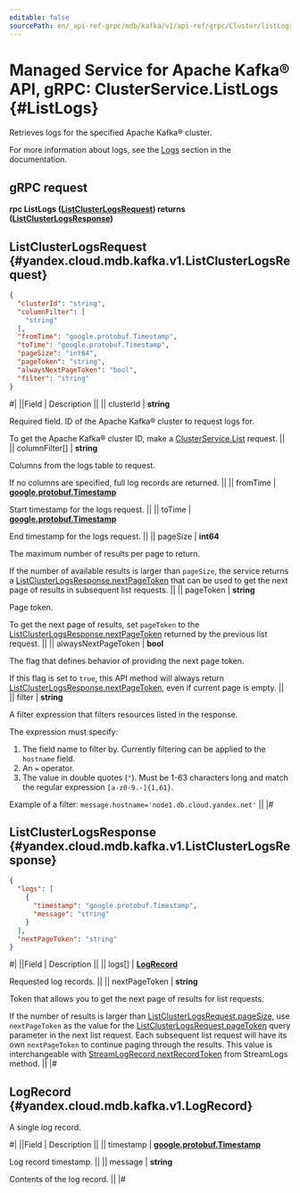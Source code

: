 ```yaml
---
editable: false
sourcePath: en/_api-ref-grpc/mdb/kafka/v1/api-ref/grpc/Cluster/listLogs.md
---
```


# Managed Service for Apache Kafka® API, gRPC: ClusterService.ListLogs {#ListLogs}

Retrieves logs for the specified Apache Kafka® cluster.

For more information about logs, see the [Logs](/docs/managed-kafka/operations/cluster-logs) section in the documentation.

## gRPC request

**rpc ListLogs ([ListClusterLogsRequest](#yandex.cloud.mdb.kafka.v1.ListClusterLogsRequest)) returns ([ListClusterLogsResponse](#yandex.cloud.mdb.kafka.v1.ListClusterLogsResponse))**

## ListClusterLogsRequest {#yandex.cloud.mdb.kafka.v1.ListClusterLogsRequest}

```json
{
  "clusterId": "string",
  "columnFilter": [
    "string"
  ],
  "fromTime": "google.protobuf.Timestamp",
  "toTime": "google.protobuf.Timestamp",
  "pageSize": "int64",
  "pageToken": "string",
  "alwaysNextPageToken": "bool",
  "filter": "string"
}
```

#|
||Field | Description ||
|| clusterId | **string**

Required field. ID of the Apache Kafka® cluster to request logs for.

To get the Apache Kafka® cluster ID, make a [ClusterService.List](/docs/managed-kafka/api-ref/grpc/Cluster/list#List) request. ||
|| columnFilter[] | **string**

Columns from the logs table to request.

If no columns are specified, full log records are returned. ||
|| fromTime | **[google.protobuf.Timestamp](https://developers.google.com/protocol-buffers/docs/reference/google.protobuf#timestamp)**

Start timestamp for the logs request. ||
|| toTime | **[google.protobuf.Timestamp](https://developers.google.com/protocol-buffers/docs/reference/google.protobuf#timestamp)**

End timestamp for the logs request. ||
|| pageSize | **int64**

The maximum number of results per page to return.

If the number of available results is larger than `pageSize`, the service returns a [ListClusterLogsResponse.nextPageToken](#yandex.cloud.mdb.kafka.v1.ListClusterLogsResponse) that can be used to get the next page of results in subsequent list requests. ||
|| pageToken | **string**

Page token.

To get the next page of results, set `pageToken` to the [ListClusterLogsResponse.nextPageToken](#yandex.cloud.mdb.kafka.v1.ListClusterLogsResponse) returned by the previous list request. ||
|| alwaysNextPageToken | **bool**

The flag that defines behavior of providing the next page token.

If this flag is set to `true`, this API method will always return [ListClusterLogsResponse.nextPageToken](#yandex.cloud.mdb.kafka.v1.ListClusterLogsResponse), even if current page is empty. ||
|| filter | **string**

A filter expression that filters resources listed in the response.

The expression must specify:
1. The field name to filter by. Currently filtering can be applied to the `hostname` field.
2. An `=` operator.
3. The value in double quotes (`"`). Must be 1-63 characters long and match the regular expression `[a-z0-9.-]{1,61}`.

Example of a filter: `message.hostname='node1.db.cloud.yandex.net'` ||
|#

## ListClusterLogsResponse {#yandex.cloud.mdb.kafka.v1.ListClusterLogsResponse}

```json
{
  "logs": [
    {
      "timestamp": "google.protobuf.Timestamp",
      "message": "string"
    }
  ],
  "nextPageToken": "string"
}
```

#|
||Field | Description ||
|| logs[] | **[LogRecord](#yandex.cloud.mdb.kafka.v1.LogRecord)**

Requested log records. ||
|| nextPageToken | **string**

Token that allows you to get the next page of results for list requests.

If the number of results is larger than [ListClusterLogsRequest.pageSize](#yandex.cloud.mdb.kafka.v1.ListClusterLogsRequest), use `nextPageToken` as the value for the [ListClusterLogsRequest.pageToken](#yandex.cloud.mdb.kafka.v1.ListClusterLogsRequest) query parameter in the next list request.
Each subsequent list request will have its own `nextPageToken` to continue paging through the results.
This value is interchangeable with [StreamLogRecord.nextRecordToken](/docs/managed-kafka/api-ref/grpc/Cluster/streamLogs#yandex.cloud.mdb.kafka.v1.StreamLogRecord) from StreamLogs method. ||
|#

## LogRecord {#yandex.cloud.mdb.kafka.v1.LogRecord}

A single log record.

#|
||Field | Description ||
|| timestamp | **[google.protobuf.Timestamp](https://developers.google.com/protocol-buffers/docs/reference/google.protobuf#timestamp)**

Log record timestamp. ||
|| message | **string**

Contents of the log record. ||
|#